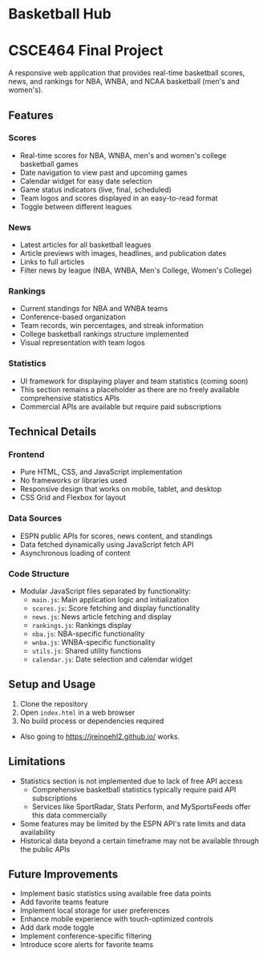 # Basketball Hub
# CSCE464 Final Project

A responsive web application that provides real-time basketball scores, news, and rankings for NBA, WNBA, and NCAA basketball (men's and women's).

## Features

### Scores
- Real-time scores for NBA, WNBA, men's and women's college basketball games
- Date navigation to view past and upcoming games
- Calendar widget for easy date selection
- Game status indicators (live, final, scheduled)
- Team logos and scores displayed in an easy-to-read format
- Toggle between different leagues

### News
- Latest articles for all basketball leagues
- Article previews with images, headlines, and publication dates
- Links to full articles
- Filter news by league (NBA, WNBA, Men's College, Women's College)

### Rankings
- Current standings for NBA and WNBA teams
- Conference-based organization
- Team records, win percentages, and streak information
- College basketball rankings structure implemented
- Visual representation with team logos

### Statistics
- UI framework for displaying player and team statistics (coming soon)
- This section remains a placeholder as there are no freely available comprehensive statistics APIs
- Commercial APIs are available but require paid subscriptions

## Technical Details

### Frontend
- Pure HTML, CSS, and JavaScript implementation
- No frameworks or libraries used
- Responsive design that works on mobile, tablet, and desktop
- CSS Grid and Flexbox for layout

### Data Sources
- ESPN public APIs for scores, news content, and standings
- Data fetched dynamically using JavaScript fetch API
- Asynchronous loading of content

### Code Structure
- Modular JavaScript files separated by functionality:
  - `main.js`: Main application logic and initialization
  - `scores.js`: Score fetching and display functionality
  - `news.js`: News article fetching and display
  - `rankings.js`: Rankings display
  - `nba.js`: NBA-specific functionality
  - `wnba.js`: WNBA-specific functionality
  - `utils.js`: Shared utility functions
  - `calendar.js`: Date selection and calendar widget

## Setup and Usage

1. Clone the repository
2. Open `index.html` in a web browser
3. No build process or dependencies required

- Also going to https://jreinoehl2.github.io/ works.

## Limitations

- Statistics section is not implemented due to lack of free API access
  - Comprehensive basketball statistics typically require paid API subscriptions
  - Services like SportRadar, Stats Perform, and MySportsFeeds offer this data commercially
- Some features may be limited by the ESPN API's rate limits and data availability
- Historical data beyond a certain timeframe may not be available through the public APIs

## Future Improvements

- Implement basic statistics using available free data points
- Add favorite teams feature
- Implement local storage for user preferences
- Enhance mobile experience with touch-optimized controls
- Add dark mode toggle
- Implement conference-specific filtering
- Introduce score alerts for favorite teams
